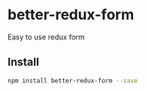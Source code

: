 # better-redux-form

Easy to use redux form

## Install

``` bash
npm install better-redux-form --save
```
